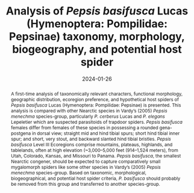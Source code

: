 ---
title: 'Analysis of <i>Pepsis basifusca</i> Lucas (Hymenoptera: Pompilidae: Pepsinae) taxonomy, morphology, biogeography, and potential host spider'
date: '2024-01-26'
doi: ''
journal: Insecta Mundi
issue: '1031'
pagination: '1-10'
zoobank: 'urn:lsid:zoobank.org:pub:4D3BF37C-3358-4C25-B56A-104C57301AE2'

authors:
  - first_name: 'Frank E.' 
    last_name: 'Kurczewski'
    affiliation: '1188 Converse Drive NE Atlanta, GA 30324'
    email: 'kurczewskifrank@gmail.com'
    orcid: ''

download: 'https://drive.google.com/file/d/161YoqBHU7xBU4xiy5sooZ5Da_RIDy7qb'

supplementary: ''

keywords: 
  - <i>Pepsis cerberus</i>
  - <i>Pepsis elegans</i>
  - <i>Pepsis menechma</i> species-group 
  - Mygalomorphae
  - Level III Ecoregions of the Continental United States

categories:
  - Hymenoptera
  - Pompilidae
  - Pepsinae

references:
  - authors: Bond JE, Godwin RL.
    year: 2013
    title: 'Taxonomic revision of the trapdoor spider genus <i>Eucteniza </i>Ausserer (Araneae, Mygalomorphae, Euctenizidae). ZooKeys 356'
    pages: 31–67
    doi: 
    url: 
    access: 

  - authors: Bond JE, Opell BD.
    year: 2002
    title: 'Phylogeny and taxonomy of the genera of south-western North American Euctenizinae trapdoor spiders and their relatives (Araneae: Mygalomorphae, Cyrtaucheniidae). Zoological Journal of the Linnaean Society 136'
    pages: 487–534
    doi: 
    url: 
    access: 

  - authors: Cazier MA, Mortenson MA.
    year: 1964
    title: 'Bionomical observations on tarantula-hawks and their prey (Hymenoptera: Pompilidae: <i>Pepsis</i>). Annals of the Entomological Society of America 57'
    pages: 533–541
    doi: 
    url: 
    access: 

  - authors: Commission for Environmental Cooperation Working Group.
    year: 2006
    title: 'Level III Ecological Regions of North America (map).'
    pages: 
    doi: 
    url: https://gaftp.epa.gov/EPADataCommons/ORD/Ecoregions/cec_na/NA_LEVEL_III.pdf
    access: (Last accessed 28 July 2023.)

  - authors: Evans HE.
    year: 1997
    title: 'Spider wasps of Colorado (Hymenoptera, Pompilidae): an annotated checklist. Great Basin Naturalist 57'
    pages: 189–197
    doi: 
    url: 
    access: 

  - authors: Godwin RL, Bond JE.
    year: 2021
    title: 'Taxonomic revision of the New World members of the trapdoor genus <i>Ummidia </i>Thorell (Araneae, Mygalomorphae, Halonoproctidae). ZooKeys 1022'
    pages: 1–165
    doi: 
    url: 
    access: 

  - authors: Hamilton CA, Hendrixson BE, Bond JE.
    year: 2016
    title: 'Taxonomic revision of the tarantula genus <i>Aphonopelma </i>Pocock, 1901 (Araneae, Mygalomorphae, Theraphosidae) within the United States. ZooKeys 560'
    pages: 1–340
    doi: 
    url: 
    access: 

  - authors: Hurd PD Jr.
    year: 1952
    title: 'Revision of the Nearctic species of the pompilid genus <i>Pepsis </i>(Hymenoptera, Pompilidae). Bulletin of the American Museum of Natural History 98'
    pages: 257–334
    doi: 
    url: 
    access: 

  - authors: Kurczewski FE.
    year: 2023a
    title: 'The <i>Pepsis menechma </i>Lepeletier (Hymenoptera: Pompilidae: Pepsinae) taxonomic and nomenclatural problem. Insecta Mundi 1009'
    pages: 1–10
    doi: 
    url: 
    access: 

  - authors: Kurczewski FE.
    year: 2023b
    title: '<i>Pepsis elegans </i>Lepeletier (Hymenoptera: Pompilidae: Pepsinae)–a secretive spider wasp and century-long conundrum. Insecta Mundi 1013'
    pages: 1–15
    doi: 
    url: 
    access: 

  - authors: Kurczewski FE, Pitts JP, Elliott NB.
    year: 2013
    title: 'Annotated list of spider wasps from the Bahamas, with description of a new species of <i>Tachypompilus </i>(Hymenoptera: Pompilidae). Caribbean Naturalist 5'
    pages: 1–28
    doi: 
    url: 
    access: 

  - authors: Kurczewski FE, West RC, Waichert C, Kissane KC, Ubick D, Pitts JP.
    year: 2020
    title: 'New and unusual host records for North American and South American spider wasps (Hymenoptera: Pompilidae). Zootaxa 4891'
    pages: 1–112
    doi: 
    url: 
    access: 

  - authors: Kurczewski FE, West RC, Waichert C, Pitts JP.
    year: 2022
    title: 'Additional new and unusual host records for Western Hemisphere spider wasps (Hymenoptera: Pompilidae). Insecta Mundi 0928'
    pages: 1–32
    doi: 
    url: 
    access: 

  - authors: Punzo F.
    year: 1994
    title: 'The biology of the spider wasp, <i>Pepsis thisbe </i>(Hymenoptera: Pompilidae) from Trans Pecos, Texas. II. Temporal patterns of activity and hunting behavior, with special reference to the effects of experience. Psyche 101'
    pages: 243–255
    doi: 
    url: 
    access: 

  - authors: Punzo F.
    year: 2005
    title: 'Studies on the natural history, ecology, and behavior of <i>Pepsis cerberus </i>and <i>P. mexicana </i>(Hymenopera: Pompilidae) from Big Bend National Park, Texas. Journal of the New York Entomological Society 113'
    pages: 84–95
    doi: 
    url: 
    access: 

  - authors: Sandoval K.
    year: 2023
    title: 'Spider Wasps (Family Pompilidae).'
    pages: 
    doi: 
    url: https://www.inaturalist.org/observations/194394739
    access: (Last accessed 20 December 2023.)

  - authors: Shimizu A, Broad G, Yoshimura J, Pitts JP.
    year: 2022
    title: 'First records of the spider wasps <i>Ctenocerus </i>Dahlbom and <i>Paraclavelia </i>Haupt from Asia, with discussions on the systematics of Ctenocerinae (Hymenoptera: Pompilidae). European Journal of Taxonomy 845'
    pages: 101–131
    doi: 
    url: 
    access: 

  - authors: Shimizu A, Pitts JP, Rodriguez J, Wahis R, Yoshimura J.
    year: 2021
    title: 'Systematics and convergent evolution in three Australian genera of Pepsinae spider wasps (Hymenoptera: Pompilidae). Austral Entomology 60'
    pages: 301–316
    doi: 
    url: 
    access: 

  - authors: Timm CD.
    year: 2023
    title: 'Vespa-caçadora (<i>Pepsis </i>sp.) predadando aranha-lobo (<i>Lycosa erythrognatha</i>).'
    pages: 
    doi: 
    url: https://www.flickr.com/photos/cdtimm/8733019363/in/album-72157611471152217/
    access: (Last accessed 29 March 2023.)

  - authors: Vardy CR.
    year: 2000
    title: 'The New World tarantula hawk-wasp genus <i>Pepsis </i>Fabricius (Hymenoptera: Pompilidae). Part 1. Introduction and the <i>P. rubra </i>species-group. Zoologische Verhandelingen Leiden 332'
    pages: 1–86
    doi: 
    url: 
    access: 

  - authors: Vardy CR.
    year: 2002
    title: 'The New World tarantula-hawk wasp genus <i>Pepsis </i>Fabricius (Hymenoptera: Pompilidae). Part 2. The <i>P. grossa </i>to <i>P. deaurata </i>groups. Zoologische Verhandelingen 337'
    pages: 1–135
    doi: 
    url: 
    access: 

  - authors: Vardy CR.
    year: 2005
    title: 'The New World tarantula hawk-wasp genus <i>Pepsis </i>Fabricius (Hymenoptera: Pompilidae). Part 3. The <i>P. inclyta </i>to <i>P. auriguttata </i>groups. Zoologische Mededelingen Leiden 79'
    pages: 1–305
    doi: 
    url: 
    access: 

  - authors: Williams FX.
    year: 1956
    title: 'Life history studies of <i>Pepsis </i>and <i>Hemipepsis </i>wasps in California (Hymenoptera, Pompilidae). Annals of the Entomological Society of America 49'
    pages: 447–466
    doi: 
    url: 
    access: 

abstract: 'A first-time analysis of taxonomically relevant characters, functional morphology, geographic distribution, ecoregion preference, and hypothetical host spiders of <i>Pepsis basifusca </i>Lucas (Hymenoptera: Pompilidae: Pepsinae) is presented. This analysis is compared with other Nearctic species in Vardy’s (2005) <i>Pepsis menechma </i>species-group, particularly <i>P. cerberus </i>Lucas and <i>P. elegans </i>Lepeletier which are suspected parasitoids of trapdoor spiders. <i>Pepsis basifusca </i>females differ from females of these species in possessing a rounded gena-postgena in dorsal view; straight mid and hind tibial spurs; short hind tibial inner spur; and short, very stout, and backward slanted hind tibial bristles. <i>Pepsis basifusca </i>Level III Ecoregions comprise mountains, plateaus, highlands, and tablelands, often at high elevation (~3,000–5,000 feet (914–1,524 meters), from Utah, Colorado, Kansas, and Missouri to Panama. <i>Pepsis basifusca</i>, the smallest Nearctic congener, should be expected to capture comparatively small mygalomorph spiders like some other species in Vardy’s (2005) <i>Pepsis menechma </i>species-group. Based on taxonomic, morphological, biogeographical, and potential host spider criteria, <i>P. basifusca </i>should probably be removed from this group and transferred to another species-group.'


---